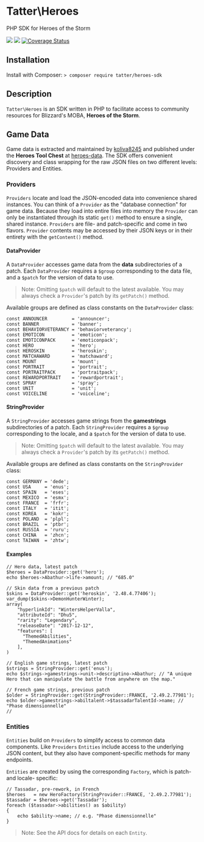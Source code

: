 # Tatter\Heroes
PHP SDK for Heroes of the Storm

[![](https://github.com/tattersoftware/heroes-sdk-php/workflows/PHPUnit/badge.svg)](https://github.com/tattersoftware/heroes-sdk-php/actions?query=workflow%3A%22PHPUnit)
[![](https://github.com/tattersoftware/heroes-sdk-php/workflows/PHPStan/badge.svg)](https://github.com/tattersoftware/heroes-sdk-php/actions?query=workflow%3A%22PHPStan)
[![Coverage Status](https://coveralls.io/repos/github/tattersoftware/heroes-sdk-php/badge.svg?branch=develop)](https://coveralls.io/github/tattersoftware/heroes-sdk-php?branch=develop)

## Installation

Install with Composer: `> composer require tatter/heroes-sdk`

## Description

`Tatter\Heroes` is an SDK written in PHP to facilitate access to community resources for
Blizzard's MOBA, **Heroes of the Storm**.

## Game Data

Game data is extracted and maintained by [koliva8245](https://github.com/koliva8245)
and published under the **Heroes Tool Chest** at [heroes-data](https://github.com/HeroesToolChest/heroes-data).
The SDK offers convenient discovery and class wrapping for the raw JSON files on two
different levels: Providers and Entities.

### Providers

`Providers` locate and load the JSON-encoded data into convenience shared instances. You
can think of a `Provider` as the "database connection" for game data. Because they load
into entire files into memory the `Provider` can only be instantiated through its static
`get()` method to ensure a single, shared instance. `Providers` are file- and patch-specific
and come in two flavors. `Provider` contents may be accessed by their JSON keys or in their
entirety with the `getContent()` method.

#### DataProvider

A `DataProvider` accesses game data from the **data** subdirectories of a patch. Each
`DataProvider` requires a `$group` corresponding to the data file, and a `$patch` for the
version of data to use.

> Note: Omitting `$patch` will default to the latest available. You may always check a `Provider`'s patch by its `getPatch()` method.

Available groups are defined as class constants on the `DataProvider` class:
```
const ANNOUNCER         = 'announcer';
const BANNER            = 'banner';
const BEHAVIORVETERANCY = 'behaviorveterancy';
const EMOTICON          = 'emoticon';
const EMOTICONPACK      = 'emoticonpack';
const HERO              = 'hero';
const HEROSKIN          = 'heroskin';
const MATCHAWARD        = 'matchaward';
const MOUNT             = 'mount';
const PORTRAIT          = 'portrait';
const PORTRAITPACK      = 'portraitpack';
const REWARDPORTRAIT    = 'rewardportrait';
const SPRAY             = 'spray';
const UNIT              = 'unit';
const VOICELINE         = 'voiceline';
```

#### StringProvider

A `StringProvider` accesses game strings from the **gamestrings** subdirectories of a patch.
Each `StringProvider` requires a `$group` corresponding to the locale, and a `$patch` for the
version of data to use.

> Note: Omitting `$patch` will default to the latest available. You may always check a `Provider`'s patch by its `getPatch()` method.

Available groups are defined as class constants on the `StringProvider` class:
```
const GERMANY = 'dede';
const USA     = 'enus';
const SPAIN   = 'eses';
const MEXICO  = 'esmx';
const FRANCE  = 'frfr';
const ITALY   = 'itit';
const KOREA   = 'kokr';
const POLAND  = 'plpl';
const BRAZIL  = 'ptbr';
const RUSSIA  = 'ruru';
const CHINA   = 'zhcn';
const TAIWAN  = 'zhtw';
```

#### Examples
```
// Hero data, latest patch
$heroes = DataProvider::get('hero');
echo $heroes->Abathur->life->amount; // "685.0"

// Skin data from a previous patch
$skins = DataProvider::get('heroskin', '2.48.4.77406');
var_dump($skins->DemonHunterWinter);
array(
    "hyperlinkId": "WintersHelperValla",
    "attributeId": "Dhu5",
    "rarity": "Legendary",
    "releaseDate": "2017-12-12",
    "features": [
      "ThemedAbilities",
      "ThemedAnimations"
    ],
)

// English game strings, latest patch
$strings = StringProvider::get('enus');
echo $strings->gamestrings->unit->descriptino->Abathur; // "A unique Hero that can manipulate the battle from anywhere on the map."

// French game strings, previous patch
$older = StringProvider::get(StringProvider::FRANCE, '2.49.2.77981');
echo $older->gamestrings->abiltalent->$tassadarTalentId->name; // "Phase dimensionnelle"
// 
```

### Entities

`Entities` build on `Providers` to simplify access to common data components. Like `Providers`
`Entities` include access to the underlying JSON content, but they also have component-specific
methods for many endpoints.

`Entities` are created by using the corresponding `Factory`, which is patch- and locale-
specific:
```
// Tassadar, pre-rework, in French
$heroes   = new HeroFactory(StringProvider::FRANCE, '2.49.2.77981');
$tassadar = $heroes->get('Tassadar');
foreach ($tassadar->abilities() as $ability)
{
	echo $ability->name; // e.g. "Phase dimensionnelle"
}
```

> Note: See the API docs for details on each `Entity`.

